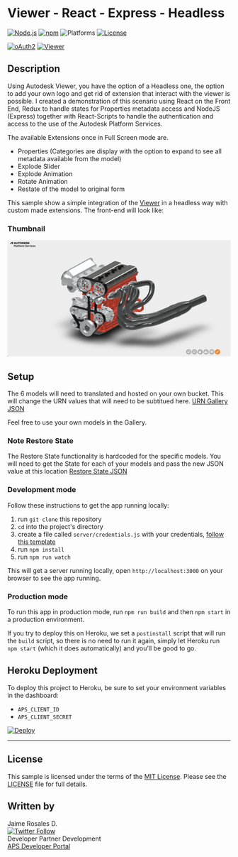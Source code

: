 # Viewer - React - Express - Headless

[![Node.js](https://img.shields.io/badge/Node.js-20.6.1-blue.svg)](https://nodejs.org/)
[![npm](https://img.shields.io/badge/npm-9.8.1-green.svg)](https://www.npmjs.com/)
![Platforms](https://img.shields.io/badge/platform-windows%20%7C%20osx%20%7C%20linux-lightgray.svg)
[![License](http://img.shields.io/:license-mit-blue.svg)](http://opensource.org/licenses/MIT)

[![oAuth2](https://img.shields.io/badge/oAuth2-v2-green.svg)](http://developer.autodesk.com/)
[![Viewer](https://img.shields.io/badge/Viewer-v7.96-green.svg)](http://developer.autodesk.com/) 

## Description

Using Autodesk Viewer, you have the option of a Headless one, the option to add your own logo and get rid of extension that interact with the viewer is possible. 
I created a demonstration of this scenario using React on the Front End, Redux to handle states for Properties metadata access and NodeJS (Express) together with React-Scripts to handle the authentication and access to the use of the Autodesk Platform Services. 

The available Extensions once in Full Screen mode are.
- Properties (Categories are display with the option to expand to see all metadata available from the model)
- Explode Slider
- Explode Animation
- Rotate Animation
- Restate of the model to original form

This sample show a simple integration of the [Viewer](https://developer.autodesk.com/en/docs/viewer/v7/overview/) in a headless way with custom made extensions. The front-end will look like:

### Thumbnail

![thumbnail](/thumbnail.png) 

## Setup

The 6 models will need to translated and hosted on your own bucket. This will change the URN values that will need to be subtitued here. 
[URN Gallery JSON](https://github.com/autodesk-platform-services/viewer-react-express-headless/blob/master/src/components/Gallery/Gallery.js#L29)

Feel free to use your own models in the Gallery. 

### Note Restore State

The Restore State functionality is hardcoded for the specific models. You will need to get the State for each of your models and pass the new JSON value at this location 
[Restore State JSON](https://github.com/autodesk-platform-services/viewer-react-express-headless/blob/master/src/components/Viewer/Viewer-helpers.js#L156) 

### Development mode

Follow these instructions to get the app running locally:

1. run `git clone` this repository
1. `cd` into the project's directory
1. create a file called `server/credentials.js` with your credentials, [follow this template](https://github.com/autodesk-platform-services/viewer-react-express-headless/blob/master/server/credentials_.js)
1. run `npm install`
1. run `npm run watch`

This will get a server running locally, open `http://localhost:3000` on your browser to see the app running.

### Production mode

To run this app in production mode, run `npm run build` and then `npm start` in a production environment.

If you try to deploy this on Heroku, we set a `postinstall` script that will run the `build` script, so there is no need to run it again, simply let Heroku run `npm start` (which it does automatically) and you'll be good to go.

## Heroku Deployment

To deploy this project to Heroku, be sure to set your environment variables in the dashboard:

- `APS_CLIENT_ID`
- `APS_CLIENT_SECRET`

[![Deploy](https://www.herokucdn.com/deploy/button.svg)](https://heroku.com/deploy)

--------

## License

This sample is licensed under the terms of the [MIT License](http://opensource.org/licenses/MIT).
Please see the [LICENSE](LICENSE) file for full details.


## Written by

Jaime Rosales D. <br /> 
[![Twitter Follow](https://img.shields.io/twitter/follow/afrojme.svg?style=social&label=Follow)](https://twitter.com/AfroJme) <br />Developer Partner Development <br />
<a href="http://aps.autodesk.com/">APS Developer Portal</a> <br />

